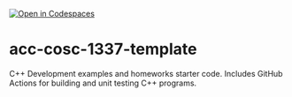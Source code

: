 [![Open in Codespaces](https://classroom.github.com/assets/launch-codespace-f4981d0f882b2a3f0472912d15f9806d57e124e0fc890972558857b51b24a6f9.svg)](https://classroom.github.com/open-in-codespaces?assignment_repo_id=9803875)
# acc-cosc-1337-template
C++ Development examples and homeworks starter code.  Includes GitHub Actions for building and unit testing C++ programs.
